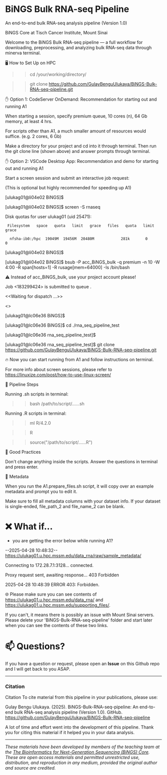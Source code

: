 # BiNGS Bulk RNA-seq Pipeline
An end-to-end bulk RNA-seq analysis pipeline (Version 1.0)

BiNGS Core	at Tisch Cancer Institute, Mount Sinai

Welcome to the BiNGS Bulk RNA-seq pipeline — a full workflow for downloading, preprocessing, and analyzing bulk RNA-seq data through minerva terminal.

🖥️ How to Set Up on HPC

>> cd /your/working/directory/

>> git clone https://github.com/GulayBenguUlukaya/BiNGS-Bulk-RNA-seq-pipeline.git

✋ Option 1: CodeServer OnDemand: Recommendation for starting out and running A1

When starting a session, specify premium queue, 10 cores (n), 64 Gb memory, at least 4 hrs.

For scripts other than A1, a much smaller amount of resources would suffice. (e.g. 2 cores, 6 Gb)

Make a directory for your project and cd into it through terminal. Then run the git clone line (shown above) and answer prompts through terminal.

✋ Option 2: VSCode Desktop App: Recommendation and demo for starting out and running A1

Start a screen session and submit an interactive job request:

(This is optional but highly recommended for speeding up A1)

[ulukag01@li04e02 BiNGS]$ 

[ulukag01@li04e02 BiNGS]$ screen -S rnaseq

Disk quotas for user ulukag01 (uid 25471): 

     Filesystem   space   quota   limit   grace   files   quota   limit   grace
     
      nfsha-ib0:/hpc  19049M  19456M  20480M            281k       0       0        
 
[ulukag01@li04e02 BiNGS]$ 

[ulukag01@li04e02 BiNGS]$ bsub -P acc_BiNGS_bulk -q premium -n 10 -W 4:00 -R span[hosts=1] -R rusage[mem=64000] -Is /bin/bash 

⚠️ Instead of acc_BiNGS_bulk, use your project account please!

Job <183299424> is submitted to queue <premium>.

<<Waiting for dispatch ...>>

<<Starting on lc06e36>>

[ulukag01@lc06e36 BiNGS]$ 

[ulukag01@lc06e36 BiNGS]$ cd ./rna_seq_pipeline_test

[ulukag01@lc06e36 rna_seq_pipeline_test]$ 

[ulukag01@lc06e36 rna_seq_pipeline_test]$ git clone https://github.com/GulayBenguUlukaya/BiNGS-Bulk-RNA-seq-pipeline.git

🔥 Now you can start running from A1 and follow instructions on terminal. 

For more info about screen sessions, please refer to https://linuxize.com/post/how-to-use-linux-screen/ 


🔄 Pipeline Steps

Running .sh scripts in terminal:

>> bash /path/to/script/......sh
  
  
Running .R scripts in terminal:

>> ml R/4.2.0
  
>> R
  
>> source("/path/to/script/......R")
  

🧹 Good Practices

Don't change anything inside the scripts. Answer the questions in terminal and press enter.

🔖 Metadata

When you run the A1.prepare_files.sh script, it will copy over an example metadata and prompt you to edit it. 

Make sure to fill all metadata columns with your dataset info. If your dataset is single-ended, file_path_2 and file_name_2 can be blank.


# ❌ What if...
- you are getting the error below while running A1?
  
--2025-04-28 10:48:32--  https://ulukag01.u.hpc.mssm.edu/data_rna/raw/sample_metadata/
  
Connecting to 172.28.7.1:3128... connected.

Proxy request sent, awaiting response... 403 Forbidden

2025-04-28 10:48:39 ERROR 403: Forbidden.

🌐 Please make sure you can see contents of https://ulukag01.u.hpc.mssm.edu/data_rna/ and https://ulukag01.u.hpc.mssm.edu/supporting_files/.

If you can't, it means there is possibly an issue with Mount Sinai servers. Please delete your 'BiNGS-Bulk-RNA-seq-pipeline' folder and start later when you can see the contents of these two links.

# 📫 Questions?
If you have a question or request, please open an **Issue** on this Github repo and I will get back to you ASAP.

---

### Citation

Citation
To cite material from this pipeline in your publications, please use:

Gulay Bengu Ulukaya. (2025). BiNGS-Bulk-RNA-seq-pipeline: An end-to-end bulk RNA-seq analysis pipeline (Version 1.0). GitHub. https://github.com/GulayBenguUlukaya/BiNGS-Bulk-RNA-seq-pipeline

A lot of time and effort went into the development of this pipeline. Thank you for citing this material if it helped you in your data analysis.

---

*These materials have been developed by members of the teaching team at the [The Bioinformatics for Next-Generation Sequencing (BiNGS) Core](https://bings.mssm.edu/). These are open access materials and permitted unrestricted use, distribution, and reproduction in any medium, provided the original author and source are credited.*


